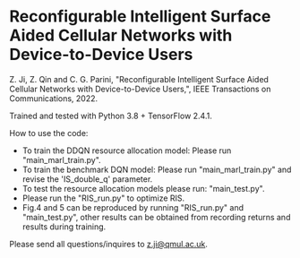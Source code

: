 # Reconfigurable Intelligent Surface Aided Cellular Networks with Device-to-Device Users

Z. Ji, Z. Qin and C. G. Parini, "Reconfigurable Intelligent Surface Aided Cellular Networks with Device-to-Device Users,", IEEE Transactions on Communications, 2022.


Trained and tested with Python 3.8 + TensorFlow 2.4.1. 

How to use the code:

- To train the DDQN resource allocation model: Please run "main_marl_train.py".
- To train the benchmark DQN model: Please run "main_marl_train.py" and revise the 'IS_double_q' parameter.
- To test the resource allocation models please run: "main_test.py".
- Please run the "RIS_run.py" to optimize RIS.
- Fig.4 and 5 can be reproduced by running "RIS_run.py" and "main_test.py", other results can be obtained from recording returns and results during training.


Please send all questions/inquires to z.ji@qmul.ac.uk.
